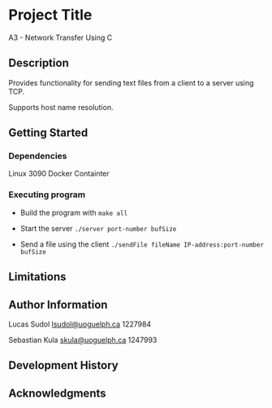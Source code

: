 # Project Title
A3 - Network Transfer Using C

## Description
Provides functionality for sending text files from a client to a server using TCP.

Supports host name resolution.

## Getting Started

### Dependencies
Linux 3090 Docker Containter

### Executing program
* Build the program with `make all`

* Start the server `./server port-number bufSize`

* Send a file using the client `./sendFile fileName IP-address:port-number bufSize`

## Limitations

## Author Information
Lucas Sudol
lsudol@uoguelph.ca
1227984

Sebastian Kula
skula@uoguelph.ca
1247993

## Development History

## Acknowledgments


